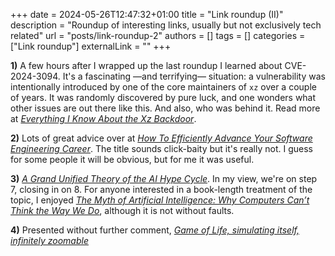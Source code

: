 +++
date = 2024-05-26T12:47:32+01:00
title = "Link roundup (II)"
description = "Roundup of interesting links, usually but not exclusively tech related"
url = "posts/link-roundup-2"
authors = []
tags = []
categories = ["Link roundup"]
externalLink = ""
+++

**1)** A few hours after I wrapped up the last roundup I learned about CVE-2024-3094. It's a fascinating —and terrifying— situation: a vulnerability was intentionally introduced by one of the core maintainers of `xz` over a couple of years. It was randomly discovered by pure luck, and one wonders what other issues are out there like this. And also, who was behind it. Read more at *[Everything I Know About the Xz Backdoor](https://boehs.org/node/everything-i-know-about-the-xz-backdoor)*.

**2)** Lots of great advice over at *[How To Efficiently Advance Your Software Engineering Career](https://jakeseliger.com/2023/10/11/how-to-efficiently-advance-your-software-engineering-career-guest-post/)*. The title sounds click-baity but it's really not. I guess for some people it will be obvious, but for me it was useful.

**3)** *[A Grand Unified Theory of the AI Hype Cycle](https://blog.glyph.im/2024/05/grand-unified-ai-hype.html)*. In my view, we're on step 7, closing in on 8. For anyone interested in a book-length treatment of the topic, I enjoyed *[The Myth of Artificial Intelligence: Why Computers Can’t Think the Way We Do](https://www.goodreads.com/book/show/55503081-the-myth-of-artificial-intelligence)*, although it is not without faults.

**4)** Presented without further comment, *[Game of Life, simulating itself, infinitely zoomable](https://oimo.io/works/life/)*

